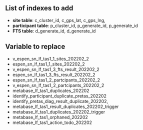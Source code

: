 ## List of indexes to add

- **site table**: c_cluster_id, c_gps_lat, c_gps_lng,
- **participant table**: p_cluster_id, p_generate_id, p_generate_id
- **FTS table**: d_generate_id, d_generate_id

## Variable to replace

- v_espen_sn_lf_tas1_1_sites_202202_2
- espen_sn_lf_tas1_1_sites_202202_2
- v_espen_sn_lf_tas1_3_fts_result_202202_2
- espen_sn_lf_tas1_3_fts_result_202202_2
- espen_sn_lf_tas1_2_partcipants_202202_2
- v_espen_sn_lf_tas1_2_partcipants_202202_2
- metabase_lf_tas1_duplicates_202202
- identify_participant_duplicate_pretas_202202
- identify_pretas_diag_result_duplicate_202202,
- metabase_lf_tas1_result_duplicates_202202_trigger
- metabase_lf_tas1_duplicates_202202_trigger
- metabase_lf_tas1_orphaned_202202
- metabase_lf_tas1_action_todo_202202
